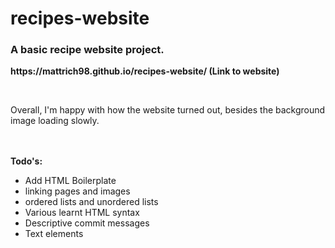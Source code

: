 # recipes-website

<h3>A basic recipe website project.</h3>
<p><strong>https://mattrich98.github.io/recipes-website/ (Link to website)</strong></p>
<br>
<p>Overall, I'm happy with how the website turned out, besides the background image loading slowly.</p>
<br>
<br>
<strong>Todo's:</strong>
<ul>
<li>Add HTML Boilerplate</li>
<li>linking pages and images</li>
<li>ordered lists and unordered lists</li>
<li>Various learnt HTML syntax</li>
<li>Descriptive commit messages</li>
<li>Text elements</li>
</ul>

